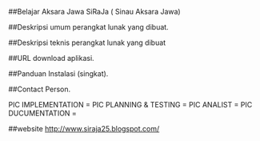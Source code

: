 ##Belajar Aksara Jawa
SiRaJa ( Sinau Aksara Jawa)

##Deskripsi umum perangkat lunak yang dibuat.

##Deskripsi teknis perangkat lunak yang dibuat

##URL download aplikasi.

##Panduan Instalasi (singkat).

##Contact Person.

PIC IMPLEMENTATION	= 
PIC PLANNING & TESTING	=
PIC ANALIST		=
PIC DUCUMENTATION	=

##website
http://www.siraja25.blogspot.com/

